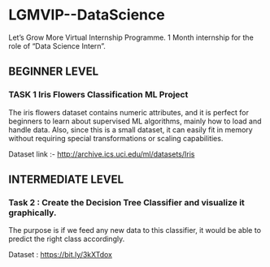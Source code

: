 # LGMVIP--DataScience
Let’s Grow More Virtual Internship Programme. 1 Month internship for the role of “Data Science Intern”.

## BEGINNER LEVEL 

### TASK 1 Iris Flowers Classification ML Project
The iris flowers dataset contains numeric attributes, and it is perfect for beginners to learn about supervised ML algorithms, mainly how to load and handle data. Also, since this is a small dataset, it can easily fit in memory without requiring special transformations or scaling capabilities.

Dataset link :- http://archive.ics.uci.edu/ml/datasets/Iris

## INTERMEDIATE LEVEL 

### Task 2 : Create the Decision Tree Classifier and visualize it graphically.
The purpose is if we feed any new data to this classifier, it would be able to predict the right class accordingly.

Dataset : https://bit.ly/3kXTdox
